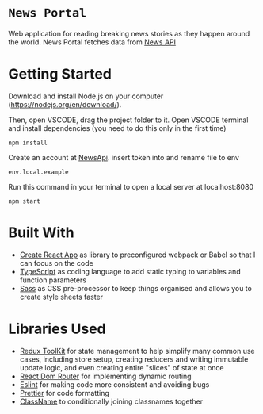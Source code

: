 # `News Portal`

Web application for reading breaking news stories as they happen around the world. News Portal fetches data from [News API](https://newsapi.org)

# Getting Started

Download and install Node.js on your computer (https://nodejs.org/en/download/).

Then, open VSCODE, drag the project folder to it. Open VSCODE terminal and install dependencies (you need to do this only in the first time)

```
npm install
```

Create an account at [NewsApi](https://newsapi.org).
insert token into and rename file to env

```
env.local.example
```

Run this command in your terminal to open a local server at localhost:8080

```
npm start
```

# Built With

- [Create React App](https://create-react-app.dev/) as library to preconfigured webpack or Babel so that I can focus on the code
- [TypeScript](https://www.typescriptlang.org/docs/) as coding language to add static typing to variables and function parameters
- [Sass](https://sass-lang.com/documentation/) as CSS pre-processor to keep things organised and allows you to create style sheets faster

# Libraries Used

- [Redux ToolKit](https://redux-toolkit.js.org/) for state management to help simplify many common use cases, including store setup, creating reducers and writing immutable update logic, and even creating entire "slices" of state at once
- [React Dom Router](https://reactrouter.com/) for implementing dynamic routing
- [Eslint](https://github.com/vercel/next.js) for making code more consistent and avoiding bugs
- [Prettier](https://github.com/microsoft/TypeScript) for code formatting
- [ClassName](https://github.com/sass/dart-sass) to conditionally joining classnames together
